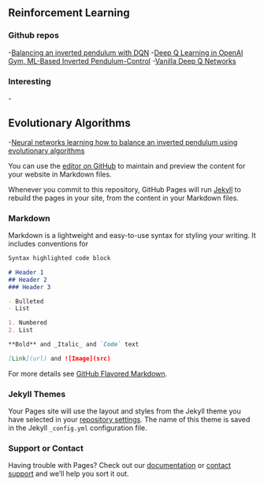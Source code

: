 ## Reinforcement Learning

### Github repos

-[Balancing an inverted pendulum with DQN](https://github.com/yotamish/Balancing-an-inverted-pendulum-with-DQN)
-[Deep Q Learning in OpenAI Gym, ML-Based Inverted Pendulum-Control](https://github.com/WilliamJacobs0/ML-Based-Inverted-Pendulum-Control)
-[Vanilla Deep Q Networks](https://towardsdatascience.com/dqn-part-1-vanilla-deep-q-networks-6eb4a00febfb)

### Interesting
-[]()

## Evolutionary Algorithms

-[Neural networks learning how to balance an inverted pendulum using evolutionary algorithms](https://github.com/e-dorigatti/inverted-pendulum)


You can use the [editor on GitHub](https://github.com/Theta-Pi/Theta-Pi.github.io/edit/master/index.md) to maintain and preview the content for your website in Markdown files.

Whenever you commit to this repository, GitHub Pages will run [Jekyll](https://jekyllrb.com/) to rebuild the pages in your site, from the content in your Markdown files.

### Markdown

Markdown is a lightweight and easy-to-use syntax for styling your writing. It includes conventions for

```markdown
Syntax highlighted code block

# Header 1
## Header 2
### Header 3

- Bulleted
- List

1. Numbered
2. List

**Bold** and _Italic_ and `Code` text

[Link](url) and ![Image](src)
```

For more details see [GitHub Flavored Markdown](https://guides.github.com/features/mastering-markdown/).

### Jekyll Themes

Your Pages site will use the layout and styles from the Jekyll theme you have selected in your [repository settings](https://github.com/Theta-Pi/Theta-Pi.github.io/settings). The name of this theme is saved in the Jekyll `_config.yml` configuration file.

### Support or Contact

Having trouble with Pages? Check out our [documentation](https://help.github.com/categories/github-pages-basics/) or [contact support](https://github.com/contact) and we’ll help you sort it out.
